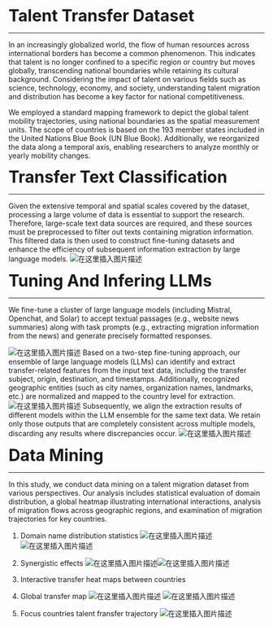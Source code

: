 ﻿<font size=6>**Talent Transfer Dataset** </font>
***
In an increasingly globalized world, the flow of human resources across international borders has become a common phenomenon. This indicates that talent is no longer confined to a specific region or country but moves globally, transcending national boundaries while retaining its cultural background. Considering the impact of talent on various fields such as science, technology, economy, and society, understanding talent migration and distribution has become a key factor for national competitiveness.

We employed a standard mapping framework to depict the global talent mobility trajectories, using national boundaries as the spatial measurement units. The scope of countries is based on the 193 member states included in the United Nations Blue Book (UN Blue Book). Additionally, we reorganized the data along a temporal axis, enabling researchers to analyze monthly or yearly mobility changes.

<font size=6>**Transfer Text Classification** </font>
***
Given the extensive temporal and spatial scales covered by the dataset, processing a large volume of data is essential to support the research. Therefore, large-scale text data sources are required, and these sources must be preprocessed to filter out texts containing migration information. This filtered data is then used to construct fine-tuning datasets and enhance the efficiency of subsequent information extraction by large language models.
![在这里插入图片描述](https://i-blog.csdnimg.cn/direct/232c8409e45c4b9781b03be4686e2efb.png#pic_center)

<font size=6>**Tuning And Infering LLMs** </font>
***
We fine-tune a cluster of large language models (including Mistral, Openchat, and Solar) to accept textual passages (e.g., website news summaries) along with task prompts (e.g., extracting migration information from the news) and generate precisely formatted responses.

![在这里插入图片描述](https://i-blog.csdnimg.cn/direct/4452af45083e4f0ba2b4653473035eb0.png#pic_center)
Based on a two-step fine-tuning approach, our ensemble of large language models (LLMs) can identify and extract transfer-related features from the input text data, including the transfer subject, origin, destination, and timestamps. Additionally, recognized geographic entities (such as city names, organization names, landmarks, etc.) are normalized and mapped to the country level for extraction. 
![在这里插入图片描述](https://i-blog.csdnimg.cn/direct/981cbbc14e76440e81c4253880f6851e.png#pic_center)
Subsequently, we align the extraction results of different models within the LLM ensemble for the same text data. We retain only those outputs that are completely consistent across multiple models, discarding any results where discrepancies occur. 
![在这里插入图片描述](https://i-blog.csdnimg.cn/direct/5e2c69053daa43eebe1ceec61f8bc74c.png#pic_center)

<font size=6>**Data Mining** </font>
***
In this study, we conduct data mining on a talent migration dataset from various perspectives. Our analysis includes statistical evaluation of domain distribution, a global heatmap illustrating international interactions, analysis of migration flows across geographic regions, and examination of migration trajectories for key countries.

1. Domain name distribution statistics
![在这里插入图片描述](https://i-blog.csdnimg.cn/direct/cdcbaf45123c47caaac9b6b60790e396.png#pic_center)
![在这里插入图片描述](https://i-blog.csdnimg.cn/direct/239f4bab29c94c9e83a0e8ddaabe15c9.png#pic_center)

 2. Synergistic effects
![在这里插入图片描述](https://i-blog.csdnimg.cn/direct/fc50ed3b7dda42adad2a5f5d2217fe93.jpeg#pic_center)![在这里插入图片描述](https://i-blog.csdnimg.cn/direct/dc69758e27e94eef8d8634fff038b530.png#pic_center)
 3. Interactive transfer heat maps between countries

 4. Global transfer map
 ![在这里插入图片描述](https://i-blog.csdnimg.cn/direct/702a223bf1ff4b7cb9a86d9b1d742397.png#pic_center)
![在这里插入图片描述](https://i-blog.csdnimg.cn/direct/15626545ab584c94902a759bf94e9150.png#pic_center)


 5. Focus countries talent fransfer trajectory
![在这里插入图片描述](https://i-blog.csdnimg.cn/direct/fc01d780ffa5479fa1f029b73f4684f2.png#pic_center)


